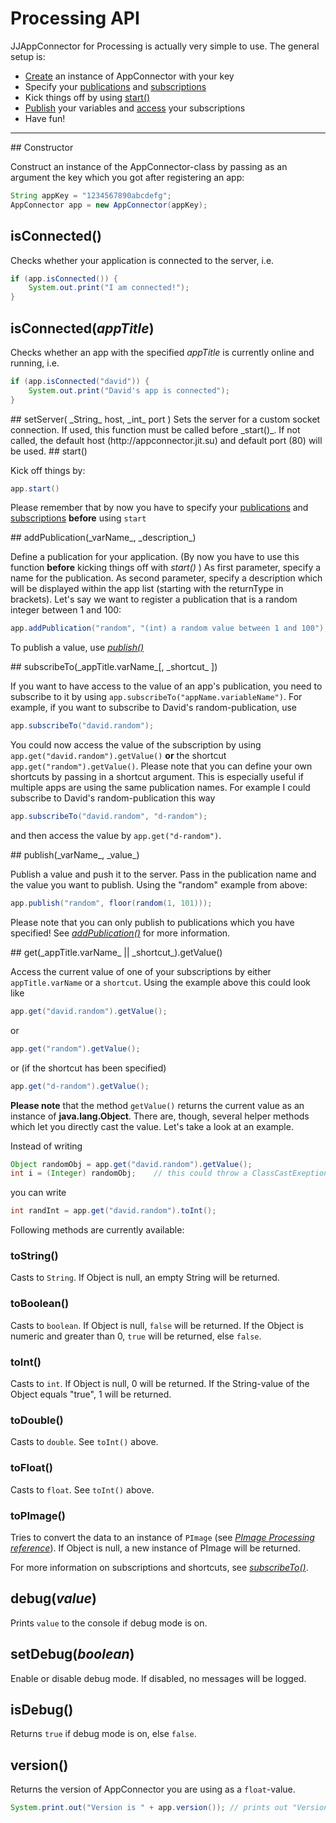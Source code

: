 # Processing API

JJAppConnector for Processing is actually very simple to use.
The general setup is:

*	[Create](#constructor) an instance of AppConnector with your key
*	Specify your [publications](#pub) and [subscriptions](#sub)
*	Kick things off by using [start()](#start)
*	[Publish](#pub-func) your variables and [access](#get-func) your subscriptions
*	Have fun!

---
<a name="constructor" />
## Constructor

Construct an instance of the AppConnector-class by passing as an argument the key which you got after registering an app:

```java
String appKey = "1234567890abcdefg";
AppConnector app = new AppConnector(appKey);
```

## isConnected()

Checks whether your application is connected to the server, i.e.
```java
if (app.isConnected()) {
	System.out.print("I am connected!");
}
```

## isConnected(_appTitle_)

Checks whether an app with the specified _appTitle_ is currently online and running, i.e.
```java
if (app.isConnected("david")) {
	System.out.print("David's app is connected");
}
```

<a name="set-server" />
## setServer( _String_ host, _int_ port )
Sets the server for a custom socket connection. If used, this function must be called before _start()_. If not called, the default host (http://appconnector.jit.su) and default port (80) will be used.

<a name="start" />
## start()

Kick off things by:

```java
app.start()
```

Please remember that by now you have to specify your [publications](#pub) and [subscriptions](#sub) __before__ using `start`

<a name="pub" />
## addPublication(_varName_, _description_)

Define a publication for your application. (By now you have to use this function __before__ kicking things off with _start()_ ) As first parameter, specify a name for the publication. As second parameter, specify a description which will be displayed within the app list (starting with the returnType in brackets).
Let's say we want to register a publication that is a random integer between 1 and 100:

```java
app.addPublication("random", "(int) a random value between 1 and 100");
```

To publish a value, use [_publish()_](#pub-func)

<a name="sub" />
## subscribeTo(_appTitle.varName_[, _shortcut_ ])

If you want to have access to the value of an app's publication, you need to subscribe to it by using `app.subscribeTo("appName.variableName")`. For example, if you want to subscribe to David's random-publication, use
```java
app.subscribeTo("david.random");
```

You could now access the value of the subscription by using `app.get("david.random").getValue()` __or__ the shortcut `app.get("random").getValue()`.
Please note that you can define your own shortcuts by passing in a shortcut argument. This is especially useful if multiple apps are using the same publication names. For example I could subscribe to David's random-publication this way

```java
app.subscribeTo("david.random", "d-random");
```

and then access the value by `app.get("d-random")`.

<a name="pub-func" />
## publish(_varName_, _value_)

Publish a value and push it to the server. Pass in the publication name and the value you want to publish. Using the "random" example from above:

```java
app.publish("random", floor(random(1, 101)));
```

Please note that you can only publish to publications which you have specified! See [_addPublication()_](#pub) for more information.

<a name="get-func" />
## get(_appTitle.varName_ || _shortcut_).getValue()

Access the current value of one of your subscriptions by either `appTitle.varName` or a `shortcut`. Using the example above this could look like 

```java
app.get("david.random").getValue();
```
or
```java
app.get("random").getValue();
```
or (if the shortcut has been specified)
```java
app.get("d-random").getValue();
```

__Please note__ that the method `getValue()` returns the current value as an instance of __java.lang.Object__.
There are, though, several helper methods which let you directly cast the value.
Let's take a look at an example.

Instead of writing
```java
Object randomObj = app.get("david.random").getValue();
int i = (Integer) randomObj;	// this could throw a ClassCastExeption or NullPointerException
```
you can write
```java
int randInt = app.get("david.random").toInt();
```

Following methods are currently available:

### toString()
Casts to `String`. If Object is null, an empty String will be returned.

### toBoolean()
Casts to `boolean`. If Object is null, `false` will be returned. If the Object is numeric and greater than 0, `true` will be returned, else `false`.

### toInt()
Casts to `int`. If Object is null, 0 will be returned. If the String-value of the Object equals "true", 1 will be returned.

### toDouble()
Casts to `double`. See `toInt()` above.

### toFloat()
Casts to `float`. See `toInt()` above.

### toPImage()
Tries to convert the data to an instance of `PImage` (see [_PImage Processing reference_](http://processing.org/reference/PImage.html)). If Object is null, a new instance of PImage will be returned.

For more information on subscriptions and shortcuts, see [_subscribeTo()_](#sub).

## debug(_value_)

Prints `value` to the console if debug mode is on.

## setDebug(_boolean_)

Enable or disable debug mode. If disabled, no messages will be logged.

## isDebug()

Returns `true` if debug mode is on, else `false`.

## version()

Returns the version of AppConnector you are using as a `float`-value.
```java
System.print.out("Version is " + app.version()); // prints out "Version is 0.1"
```
